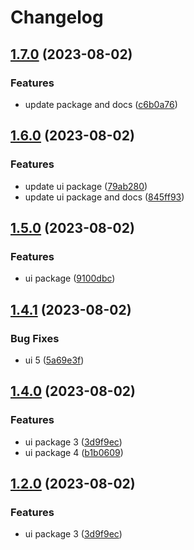 # Changelog

## [1.7.0](https://github.com/alojzy231/release-please-playground/compare/ui-master-v1.6.0...ui-master-v1.7.0) (2023-08-02)


### Features

* update package and docs ([c6b0a76](https://github.com/alojzy231/release-please-playground/commit/c6b0a763aeb04a0478a62232e2ecc41dd10ebef6))

## [1.6.0](https://github.com/alojzy231/release-please-playground/compare/ui-master-v1.5.0...ui-master-v1.6.0) (2023-08-02)


### Features

* update ui package ([79ab280](https://github.com/alojzy231/release-please-playground/commit/79ab280312f4076ef43d5ec462f272901c1aae24))
* update ui package and docs ([845ff93](https://github.com/alojzy231/release-please-playground/commit/845ff930b0dd54f49463a2832a52f77b4ccbd55c))

## [1.5.0](https://github.com/alojzy231/release-please-playground/compare/ui-master-v1.4.1...ui-master-v1.5.0) (2023-08-02)


### Features

* ui package ([9100dbc](https://github.com/alojzy231/release-please-playground/commit/9100dbc435bfc2d6181681a9ba13b3e68812e544))

## [1.4.1](https://github.com/alojzy231/release-please-playground/compare/ui-master-v1.4.0...ui-master-v1.4.1) (2023-08-02)


### Bug Fixes

* ui 5 ([5a69e3f](https://github.com/alojzy231/release-please-playground/commit/5a69e3f6bac44ad5551b574d879bbdfbe66aca73))

## [1.4.0](https://github.com/alojzy231/release-please-playground/compare/ui-master-v1.3.0...ui-master-v1.4.0) (2023-08-02)


### Features

* ui package 3 ([3d9f9ec](https://github.com/alojzy231/release-please-playground/commit/3d9f9ec95f81b2ff7041e16485131bc84453de3d))
* ui package 4 ([b1b0609](https://github.com/alojzy231/release-please-playground/commit/b1b0609202c09615a6c8736027729dd00b54946d))

## [1.2.0](https://github.com/alojzy231/release-please-playground/compare/ui-master-v1.1.0...ui-master-v1.2.0) (2023-08-02)


### Features

* ui package 3 ([3d9f9ec](https://github.com/alojzy231/release-please-playground/commit/3d9f9ec95f81b2ff7041e16485131bc84453de3d))
